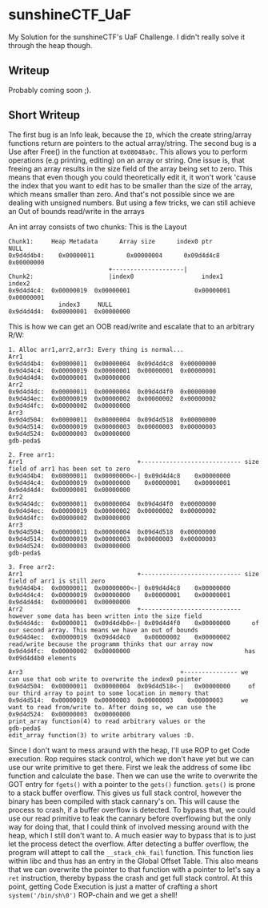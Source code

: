 # sunshineCTF_UaF
My Solution for the sunshineCTF's UaF Challenge. I didn't really solve it through the heap though.

## Writeup 
Probably coming soon ;).

## Short Writeup
The first bug is an Info leak, because the `ID`, which the create string/array functions return are pointers to the actual array/string. 
The second bug is a Use after Free() in the function at `0x08048a0c`. This allows you to perform operations (e.g printing, editing) on an array or string. One issue is, that freeing an array results in the size field of the array being set to zero.
This means that even though you could theoretically edit it, it won't work 'cause the index that you want to edit has to be smaller than the size of the array, which means smaller than zero. And that's not possible since we are dealing with unsigned numbers. But using a few tricks, we can still achieve an Out of bounds read/write in the arrays

An int array consists of two chunks:
This is the Layout
```
Chunk1:     Heap Metadata      Array size      index0 ptr                NULL
0x9d4d4b4:    0x00000011	     0x00000004      0x09d4d4c8             0x00000000
                            +--------------------| 
Chunk2:                     |index0                   index1         index2
0x9d4d4c4:	0x00000019	0x00000001	                0x00000001	    0x00000001
              index3     NULL
0x9d4d4d4:	0x00000001	0x00000000
```
This is how we can get an OOB read/write and escalate that to an arbitrary R/W:
```
1. Alloc arr1,arr2,arr3: Every thing is normal...
Arr1
0x9d4d4b4:	0x00000011	0x00000004	0x09d4d4c8	0x00000000
0x9d4d4c4:	0x00000019	0x00000001	0x00000001	0x00000001
0x9d4d4d4:	0x00000001	0x00000000
Arr2
0x9d4d4dc:	0x00000011	0x00000004	0x09d4d4f0	0x00000000
0x9d4d4ec:	0x00000019	0x00000002	0x00000002	0x00000002
0x9d4d4fc:	0x00000002	0x00000000
Arr3
0x9d4d504:	0x00000011	0x00000004	0x09d4d518	0x00000000
0x9d4d514:	0x00000019	0x00000003	0x00000003	0x00000003
0x9d4d524:	0x00000003	0x00000000
gdb-peda$

2. Free arr1:
Arr1                                +---------------------------- size field of arr1 has been set to zero
0x9d4d4b4:	0x00000011	0x00000000<-| 0x09d4d4c8	0x00000000
0x9d4d4c4:	0x00000019	0x00000000	  0x00000001	0x00000001
0x9d4d4d4:	0x00000001	0x00000000
Arr2
0x9d4d4dc:	0x00000011	0x00000004	0x09d4d4f0	0x00000000
0x9d4d4ec:	0x00000019	0x00000002	0x00000002	0x00000002
0x9d4d4fc:	0x00000002	0x00000000
Arr3
0x9d4d504:	0x00000011	0x00000004	0x09d4d518	0x00000000
0x9d4d514:	0x00000019	0x00000003	0x00000003	0x00000003
0x9d4d524:	0x00000003	0x00000000
gdb-peda$

3. Free arr2:
Arr1                                +---------------------------- size field of arr1 is still zero
0x9d4d4b4:	0x00000011	0x00000000<-| 0x09d4d4c8	0x00000000
0x9d4d4c4:	0x00000019	0x00000000	  0x00000001	0x00000001
0x9d4d4d4:	0x00000001	0x00000000
Arr2                                +---------------------------- however some data has been written into the size field
0x9d4d4dc:	0x00000011	0x09d4d4b0<-| 0x09d4d4f0	0x00000000      of our second array. This means we have an out of bounds
0x9d4d4ec:	0x00000019	0x09d4d4c0	  0x00000002	0x00000002      read/write because the programm thinks that our array now 
0x9d4d4fc:	0x00000002	0x00000000                                has 0x09d4d4b0 elements

Arr3                                            +--------------- we can use that oob write to overwrite the index0 pointer
0x9d4d504:	0x00000011	0x00000004	0x09d4d518<-|	0x00000000     of our third array to point to some location in memory that
0x9d4d514:	0x00000019	0x00000003	0x00000003	  0x00000003     we want to read from/write to. After doing so, we can use the
0x9d4d524:	0x00000003	0x00000000                               print_array function(4) to read arbitrary values or the 
gdb-peda$                                                        edit_array function(3) to write arbitrary values :D.
```

Since I don't want to mess araund with the heap, I'll use ROP to get Code execution. Rop requires stack control, which we don't
have yet but we can use our write primitive to get there. First we leak the address of some libc function and calculate the
base. Then we can use the write to overwrite the GOT entry for `fgets()` with a pointer to the `gets()` function. `gets()` is prone to a stack buffer overflow. This gives us full stack control, however the binary has been compiled with stack cannary's on.
This will cause the process to crash, if a buffer overflow is detected. To bypass that, we could use our read primitive
to leak the cannary before overflowing but the only way for doing that, that I could think of involved messing around with the heap, which I still don't want to. A much easier way to bypass that is to just let the process detect the overflow. After 
detecting a buffer overflow, the program will attept to call the `__stack_chk_fail` function. This function lies within libc 
and thus has an entry in the Global Offset Table. This also means that we can overwrite the pointer to that function with a
pointer to let's say a `ret` instruction, thereby bypass the crash and get full stack control. At this point, getting Code
Execution is just a matter of crafting a short `system('/bin/sh\0')` ROP-chain and we get a shell!
